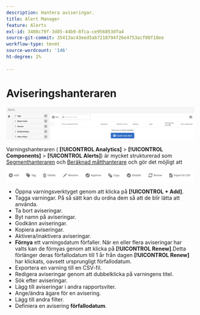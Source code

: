 ```yaml
---
description: Hantera aviseringar.
title: Alert Manager
feature: Alerts
exl-id: 3408c79f-3d85-44b9-8fca-ce956853dfa4
source-git-commit: 35413ac43eed5ab7218794f26e4753acf08f18ee
workflow-type: tm+mt
source-wordcount: '146'
ht-degree: 2%

---
```


# Aviseringshanteraren

![](assets/alert-manager.png)

Varningshanteraren ( **[!UICONTROL Analytics]** > **[!UICONTROL Components]** > **[!UICONTROL Alerts]**) är mycket strukturerad som [Segmenthanteraren](https://experienceleague.adobe.com/docs/analytics/components/segmentation/segmentation-workflow/seg-manage.html) och [Beräknad måtthanterare](https://experienceleague.adobe.com/docs/analytics/components/calculated-metrics/calcmetric-workflow/cm-manager.html) och gör det möjligt att

![](assets/alert-manager-tasks.png)

* Öppna varningsverktyget genom att klicka på **[!UICONTROL + Add]**.
* Tagga varningar. På så sätt kan du ordna dem så att de blir lätta att använda.
* Ta bort aviseringar.
* Byt namn på aviseringar.
* Godkänn aviseringar.
* Kopiera aviseringar.
* Aktivera/inaktivera aviseringar.
* **Förnya** ett varningsdatum förfaller. När en eller flera aviseringar har valts kan de förnyas genom att klicka på **[!UICONTROL Renew]**.Detta förlänger deras förfallodatum till 1 år från dagen **[!UICONTROL Renew]** har klickats, oavsett ursprungligt förfallodatum.
* Exportera en varning till en CSV-fil.
* Redigera aviseringar genom att dubbelklicka på varningens titel.
* Sök efter aviseringar.
* Lägg till aviseringar i andra rapportsviter.
* Ange/ändra ägare för en avisering.
* Lägg till andra filter.
* Definiera en avisering **förfallodatum**.
